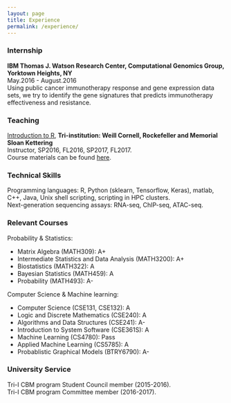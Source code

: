 ```yaml
---
layout: page
title: Experience
permalink: /experience/
---
```


### Internship
**IBM Thomas J. Watson Research Center, Computational Genomics Group, Yorktown Heights, NY** <br />
May.2016 - August.2016 <br />
Using public cancer immunotherapy response and gene expression data sets, we try to identify the gene signatures that predicts immunotherapy effectiveness and resistance.

### Teaching
[Introduction to R], **Tri-institution: Weill Cornell, Rockefeller and Memorial Sloan Kettering** <br />
Instructor, SP2016, FL2016, SP2017, FL2017. <br />
Course materials can be found [here].

### Technical Skills
Programming languages: R, Python (sklearn, Tensorflow, Keras), matlab, C++, Java, Unix shell scripting, scripting in HPC clusters. <br />
Next-generation sequencing assays: RNA-seq, ChIP-seq, ATAC-seq.

### Relevant Courses
Probability & Statistics:<br />
* Matrix Algebra (MATH309): A+
* Intermediate Statistics and Data Analysis (MATH3200): A+
* Biostatistics (MATH322): A
* Bayesian Statistics (MATH459): A
* Probability (MATH493): A-

Computer Science & Machine learning:<br />
* Computer Science (CSE131, CSE132): A
* Logic and Discrete Mathematics (CSE240): A
* Algorithms and Data Structures (CSE241): A-
* Introduction to System Software (CSE361S): A
* Machine Learning (CS4780): Pass
* Applied Machine Learning (CS5785): A
* Probablistic Graphical Models (BTRY6790): A-

### University Service
Tri-I CBM program Student Council member (2015-2016). <br />
Tri-I CBM program Committee member (2016-2017).

[Introduction to R]: http://www.trii.org/courses/r.html
[here]: https://github.com/hy395/R-course
